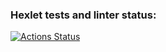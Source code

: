 ### Hexlet tests and linter status:
[![Actions Status](https://github.com/Serg71test/qa-engineer-project-84/actions/workflows/hexlet-check.yml/badge.svg)](https://github.com/Serg71test/qa-engineer-project-84/actions)